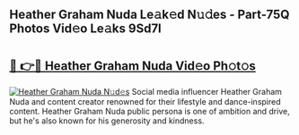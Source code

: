 ## Heather Graham Nuda Le𝚊k𝚎d N𝚞𝚍es - Part-75Q Photos Vid𝚎o Le𝚊ks 9Sd7l

# <h2><a href="http://fbcp3w.evod.top/?m=Heather+Graham+Nuda">🔗 👉🔴 Heather Graham Nuda Vid𝚎o Ph𝚘t𝚘s</a></h2>

[![Heather Graham Nuda N𝚞d𝚎s](https://i.imgur.com/8V9OHl7.gif)](http://fbcp3w.evod.top/?m=Heather+Graham+Nuda)
Social media influencer Heather Graham Nuda and content creator renowned for their lifestyle and dance-inspired content. Heather Graham Nuda public persona is one of ambition and drive, but he's also known for his generosity and kindness. 
